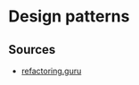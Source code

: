 # Design patterns

<Posts header="Travaux"/>

<Posts header="Création" type="Création"/>

<Posts header="Structure" type="Structure"/>

## Sources

* [refactoring.guru](https://refactoring.guru/design-patterns/composite)